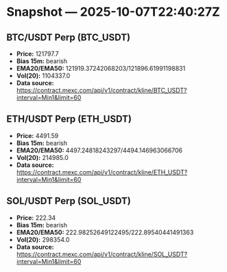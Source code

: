 # Snapshot — 2025-10-07T22:40:27Z

## BTC/USDT Perp (BTC_USDT)
- **Price:** 121797.7
- **Bias 15m:** bearish
- **EMA20/EMA50:** 121919.37242068203/121896.61991198831
- **Vol(20):** 1104337.0
- **Data source:** https://contract.mexc.com/api/v1/contract/kline/BTC_USDT?interval=Min1&limit=60

## ETH/USDT Perp (ETH_USDT)
- **Price:** 4491.59
- **Bias 15m:** bearish
- **EMA20/EMA50:** 4497.24818243297/4494.146963066706
- **Vol(20):** 214985.0
- **Data source:** https://contract.mexc.com/api/v1/contract/kline/ETH_USDT?interval=Min1&limit=60

## SOL/USDT Perp (SOL_USDT)
- **Price:** 222.34
- **Bias 15m:** bearish
- **EMA20/EMA50:** 222.98252649122495/222.89540441491363
- **Vol(20):** 298354.0
- **Data source:** https://contract.mexc.com/api/v1/contract/kline/SOL_USDT?interval=Min1&limit=60
